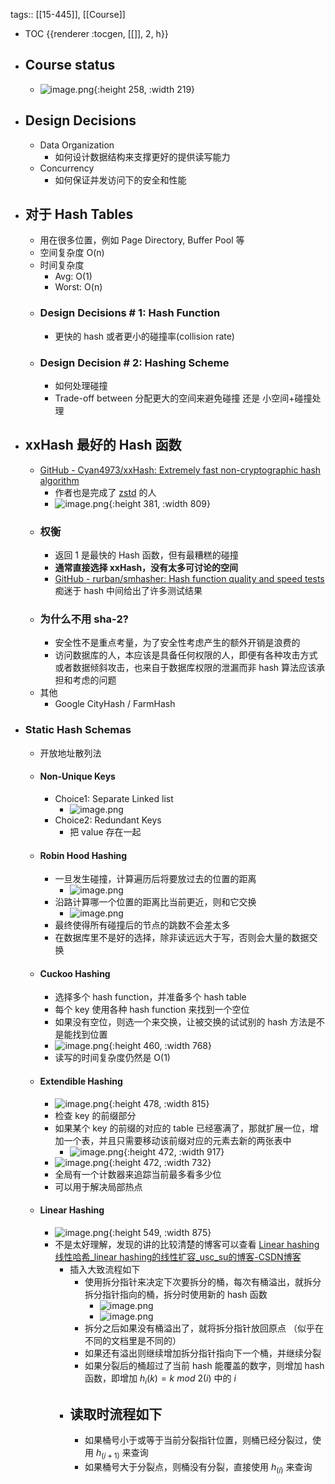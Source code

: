 tags:: [[15-445]], [[Course]]

- TOC {{renderer :tocgen, [[]], 2, h}}
- ## Course status
	- ![image.png](../assets/image_1691052050193_0.png){:height 258, :width 219}
- ## Design Decisions
	- Data Organization
		- 如何设计数据结构来支撑更好的提供读写能力
	- Concurrency
		- 如何保证并发访问下的安全和性能
- ## 对于 Hash Tables
	- 用在很多位置，例如 Page Directory, Buffer Pool 等
	- 空间复杂度 O(n)
	- 时间复杂度
		- Avg: O(1)
		- Worst: O(n)
	- ### Design Decisions # 1: Hash Function
		- 更快的 hash 或者更小的碰撞率(collision rate)
	- ### Design Decision # 2: Hashing Scheme
		- 如何处理碰撞
		- Trade-off between 分配更大的空间来避免碰撞 还是 小空间+碰撞处理
- ## xxHash 最好的 Hash 函数
	- [GitHub - Cyan4973/xxHash: Extremely fast non-cryptographic hash algorithm](https://github.com/Cyan4973/xxHash)
		- 作者也是完成了 [zstd](https://github.com/Cyan4973/zstd) 的人
		- ![image.png](../assets/image_1691065967028_0.png){:height 381, :width 809}
	- ### 权衡
		- 返回 1 是最快的 Hash 函数，但有最糟糕的碰撞
		- **通常直接选择 xxHash，没有太多可讨论的空间**
		- [GitHub - rurban/smhasher: Hash function quality and speed tests](https://github.com/rurban/smhasher) 痴迷于 hash 中间给出了许多测试结果
	- ### 为什么不用 sha-2?
		- 安全性不是重点考量，为了安全性考虑产生的额外开销是浪费的
		- 访问数据库的人，本应该是具备任何权限的人，即便有各种攻击方式或者数据倾斜攻击，也来自于数据库权限的泄漏而非 hash 算法应该承担和考虑的问题
	- 其他
		- Google CityHash / FarmHash
- ### Static Hash Schemas
	- 开放地址散列法
	- #### Non-Unique Keys
		- Choice1: Separate Linked list
			- ![image.png](../assets/image_1691126525260_0.png)
		- Choice2: Redundant Keys
			- 把 value 存在一起
	- #### Robin Hood Hashing
		- 一旦发生碰撞，计算遍历后将要放过去的位置的距离
			- ![image.png](../assets/image_1691126816996_0.png)
		- 沿路计算哪一个位置的距离比当前更近，则和它交换
			- ![image.png](../assets/image_1691126853103_0.png)
		- 最终使得所有碰撞后的节点的跳数不会差太多
		- 在数据库里不是好的选择，除非读远远大于写，否则会大量的数据交换
	- #### Cuckoo Hashing
		- 选择多个 hash function，并准备多个 hash table
		- 每个 key 使用各种 hash function 来找到一个空位
		- 如果没有空位，则选一个来交换，让被交换的试试别的 hash 方法是不是能找到位置
		- ![image.png](../assets/image_1691127167971_0.png){:height 460, :width 768}
		- 读写的时间复杂度仍然是 O(1)
	- #### Extendible Hashing
		- ![image.png](../assets/image_1691128226407_0.png){:height 478, :width 815}
		- 检查 key 的前缀部分
		- 如果某个 key 的前缀的对应的 table 已经塞满了，那就扩展一位，增加一个表，并且只需要移动该前缀对应的元素去新的两张表中
			- ![image.png](../assets/image_1691128453055_0.png){:height 472, :width 917}
		- ![image.png](../assets/image_1691128426327_0.png){:height 472, :width 732}
		- 全局有一个计数器来追踪当前最多看多少位
		- 可以用于解决局部热点
	- #### Linear Hashing
		- ![image.png](../assets/image_1691129241323_0.png){:height 549, :width 875}
		- 不是太好理解，发现的讲的比较清楚的博客可以查看 [Linear hashing 线性哈希_linear hashing的线性扩容_usc_su的博客-CSDN博客](https://blog.csdn.net/usc_su/article/details/17248315)
			- 插入大致流程如下
				- 使用拆分指针来决定下次要拆分的桶，每次有桶溢出，就拆分拆分指针指向的桶，拆分时使用新的 hash 函数
					- ![image.png](../assets/image_1691134489351_0.png)
					- ![image.png](../assets/image_1691134510872_0.png)
				- 拆分之后如果没有桶溢出了，就将拆分指针放回原点 （似乎在不同的文档里是不同的）
				- 如果还有溢出则继续增加拆分指针指向下一个桶，并继续分裂
				- 如果分裂后的桶超过了当前 hash 能覆盖的数字，则增加 hash 函数，即增加 $h_i(k) = k\ mod\ 2(i)$ 中的 $i$
			- 读取时流程如下
				-
				- 如果桶号小于或等于当前分裂指针位置，则桶已经分裂过，使用 $h_(i+1)$ 来查询
				- 如果桶号大于分裂点，则桶没有分裂，直接使用 $h_(i)$ 来查询